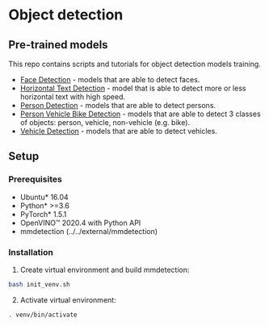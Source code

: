 # Object detection

## Pre-trained models

This repo contains scripts and tutorials for object detection models training.

* [Face Detection](model_templates/face-detection/readme.md) - models that are able to detect faces.
* [Horizontal Text Detection](model_templates/horizontal-text-detection/readme.md) - model that is able to detect more or less horizontal text with high speed.
* [Person Detection](model_templates/person-detection/readme.md) - models that are able to detect persons.
* [Person Vehicle Bike Detection](model_templates/person-vehicle-bike-detection/readme.md) - models that are able to detect 3 classes of objects: person, vehicle, non-vehicle (e.g. bike).
* [Vehicle Detection](model_templates/vehicle-detection/readme.md) - models that are able to detect vehicles.

## Setup

### Prerequisites

* Ubuntu\* 16.04
* Python\* >=3.6
* PyTorch\* 1.5.1
* OpenVINO™ 2020.4 with Python API
* mmdetection (../../external/mmdetection)

### Installation

1. Create virtual environment and build mmdetection:
```bash
bash init_venv.sh
```

2. Activate virtual environment:
```bash
. venv/bin/activate
```
